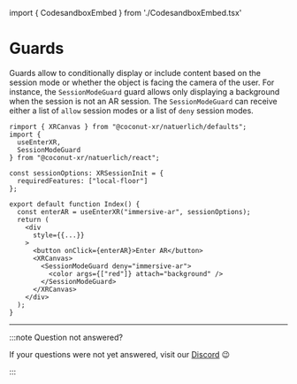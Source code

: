 import { CodesandboxEmbed } from './CodesandboxEmbed.tsx'

# Guards

Guards allow to conditionally display or include content based on the session mode or whether the object is facing the camera of the user. For instance, the `SessionModeGuard` guard allows only displaying a background when the session is not an AR session. The `SessionModeGuard` can receive either a list of `allow` session modes or a list of `deny` session modes.

<CodesandboxEmbed path="natuerlich-guards-xwx9yd"/>

```tsx
rimport { XRCanvas } from "@coconut-xr/natuerlich/defaults";
import {
  useEnterXR,
  SessionModeGuard
} from "@coconut-xr/natuerlich/react";

const sessionOptions: XRSessionInit = {
  requiredFeatures: ["local-floor"]
};

export default function Index() {
  const enterAR = useEnterXR("immersive-ar", sessionOptions);
  return (
    <div
      style={{...}}
    >
      <button onClick={enterAR}>Enter AR</button>
      <XRCanvas>
        <SessionModeGuard deny="immersive-ar">
          <color args={["red"]} attach="background" />
        </SessionModeGuard>
      </XRCanvas>
    </div>
  );
}

```

---

:::note Question not answered?

If your questions were not yet answered, visit our [Discord](https://discord.gg/NCYM8ujndE) 😉

:::

